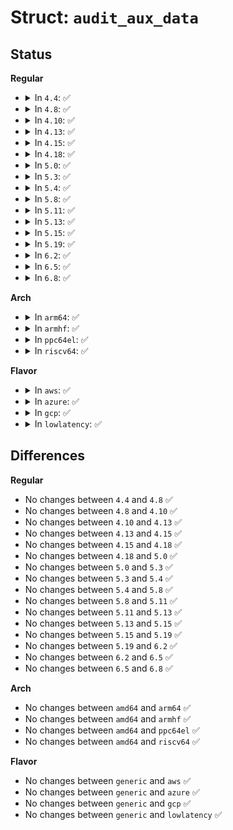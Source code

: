 # Struct: <code>audit_aux_data</code>

## Status
<b>Regular</b>
<ul>
<li>
<details>
<summary>In <code>4.4</code>: ✅</summary>

```c
struct audit_aux_data {
    struct audit_aux_data *next;
    int type;
};
```
</details>
</li>
<li>
<details>
<summary>In <code>4.8</code>: ✅</summary>

```c
struct audit_aux_data {
    struct audit_aux_data *next;
    int type;
};
```
</details>
</li>
<li>
<details>
<summary>In <code>4.10</code>: ✅</summary>

```c
struct audit_aux_data {
    struct audit_aux_data *next;
    int type;
};
```
</details>
</li>
<li>
<details>
<summary>In <code>4.13</code>: ✅</summary>

```c
struct audit_aux_data {
    struct audit_aux_data *next;
    int type;
};
```
</details>
</li>
<li>
<details>
<summary>In <code>4.15</code>: ✅</summary>

```c
struct audit_aux_data {
    struct audit_aux_data *next;
    int type;
};
```
</details>
</li>
<li>
<details>
<summary>In <code>4.18</code>: ✅</summary>

```c
struct audit_aux_data {
    struct audit_aux_data *next;
    int type;
};
```
</details>
</li>
<li>
<details>
<summary>In <code>5.0</code>: ✅</summary>

```c
struct audit_aux_data {
    struct audit_aux_data *next;
    int type;
};
```
</details>
</li>
<li>
<details>
<summary>In <code>5.3</code>: ✅</summary>

```c
struct audit_aux_data {
    struct audit_aux_data *next;
    int type;
};
```
</details>
</li>
<li>
<details>
<summary>In <code>5.4</code>: ✅</summary>

```c
struct audit_aux_data {
    struct audit_aux_data *next;
    int type;
};
```
</details>
</li>
<li>
<details>
<summary>In <code>5.8</code>: ✅</summary>

```c
struct audit_aux_data {
    struct audit_aux_data *next;
    int type;
};
```
</details>
</li>
<li>
<details>
<summary>In <code>5.11</code>: ✅</summary>

```c
struct audit_aux_data {
    struct audit_aux_data *next;
    int type;
};
```
</details>
</li>
<li>
<details>
<summary>In <code>5.13</code>: ✅</summary>

```c
struct audit_aux_data {
    struct audit_aux_data *next;
    int type;
};
```
</details>
</li>
<li>
<details>
<summary>In <code>5.15</code>: ✅</summary>

```c
struct audit_aux_data {
    struct audit_aux_data *next;
    int type;
};
```
</details>
</li>
<li>
<details>
<summary>In <code>5.19</code>: ✅</summary>

```c
struct audit_aux_data {
    struct audit_aux_data *next;
    int type;
};
```
</details>
</li>
<li>
<details>
<summary>In <code>6.2</code>: ✅</summary>

```c
struct audit_aux_data {
    struct audit_aux_data *next;
    int type;
};
```
</details>
</li>
<li>
<details>
<summary>In <code>6.5</code>: ✅</summary>

```c
struct audit_aux_data {
    struct audit_aux_data *next;
    int type;
};
```
</details>
</li>
<li>
<details>
<summary>In <code>6.8</code>: ✅</summary>

```c
struct audit_aux_data {
    struct audit_aux_data *next;
    int type;
};
```
</details>
</li>
</ul>
<b>Arch</b>
<ul>
<li>
<details>
<summary>In <code>arm64</code>: ✅</summary>

```c
struct audit_aux_data {
    struct audit_aux_data *next;
    int type;
};
```
</details>
</li>
<li>
<details>
<summary>In <code>armhf</code>: ✅</summary>

```c
struct audit_aux_data {
    struct audit_aux_data *next;
    int type;
};
```
</details>
</li>
<li>
<details>
<summary>In <code>ppc64el</code>: ✅</summary>

```c
struct audit_aux_data {
    struct audit_aux_data *next;
    int type;
};
```
</details>
</li>
<li>
<details>
<summary>In <code>riscv64</code>: ✅</summary>

```c
struct audit_aux_data {
    struct audit_aux_data *next;
    int type;
};
```
</details>
</li>
</ul>
<b>Flavor</b>
<ul>
<li>
<details>
<summary>In <code>aws</code>: ✅</summary>

```c
struct audit_aux_data {
    struct audit_aux_data *next;
    int type;
};
```
</details>
</li>
<li>
<details>
<summary>In <code>azure</code>: ✅</summary>

```c
struct audit_aux_data {
    struct audit_aux_data *next;
    int type;
};
```
</details>
</li>
<li>
<details>
<summary>In <code>gcp</code>: ✅</summary>

```c
struct audit_aux_data {
    struct audit_aux_data *next;
    int type;
};
```
</details>
</li>
<li>
<details>
<summary>In <code>lowlatency</code>: ✅</summary>

```c
struct audit_aux_data {
    struct audit_aux_data *next;
    int type;
};
```
</details>
</li>
</ul>

## Differences
<b>Regular</b>
<ul>
<li>
No changes between <code>4.4</code> and <code>4.8</code> ✅
</li>
<li>
No changes between <code>4.8</code> and <code>4.10</code> ✅
</li>
<li>
No changes between <code>4.10</code> and <code>4.13</code> ✅
</li>
<li>
No changes between <code>4.13</code> and <code>4.15</code> ✅
</li>
<li>
No changes between <code>4.15</code> and <code>4.18</code> ✅
</li>
<li>
No changes between <code>4.18</code> and <code>5.0</code> ✅
</li>
<li>
No changes between <code>5.0</code> and <code>5.3</code> ✅
</li>
<li>
No changes between <code>5.3</code> and <code>5.4</code> ✅
</li>
<li>
No changes between <code>5.4</code> and <code>5.8</code> ✅
</li>
<li>
No changes between <code>5.8</code> and <code>5.11</code> ✅
</li>
<li>
No changes between <code>5.11</code> and <code>5.13</code> ✅
</li>
<li>
No changes between <code>5.13</code> and <code>5.15</code> ✅
</li>
<li>
No changes between <code>5.15</code> and <code>5.19</code> ✅
</li>
<li>
No changes between <code>5.19</code> and <code>6.2</code> ✅
</li>
<li>
No changes between <code>6.2</code> and <code>6.5</code> ✅
</li>
<li>
No changes between <code>6.5</code> and <code>6.8</code> ✅
</li>
</ul>
<b>Arch</b>
<ul>
<li>
No changes between <code>amd64</code> and <code>arm64</code> ✅
</li>
<li>
No changes between <code>amd64</code> and <code>armhf</code> ✅
</li>
<li>
No changes between <code>amd64</code> and <code>ppc64el</code> ✅
</li>
<li>
No changes between <code>amd64</code> and <code>riscv64</code> ✅
</li>
</ul>
<b>Flavor</b>
<ul>
<li>
No changes between <code>generic</code> and <code>aws</code> ✅
</li>
<li>
No changes between <code>generic</code> and <code>azure</code> ✅
</li>
<li>
No changes between <code>generic</code> and <code>gcp</code> ✅
</li>
<li>
No changes between <code>generic</code> and <code>lowlatency</code> ✅
</li>
</ul>
